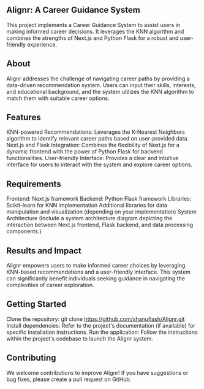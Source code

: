 ## Alignr: A Career Guidance System
This project implements a Career Guidance System to assist users in making informed career decisions. It leverages the KNN algorithm and combines the strengths of Next.js and Python Flask for a robust and user-friendly experience.

## About
Alignr addresses the challenge of navigating career paths by providing a data-driven recommendation system. Users can input their skills, interests, and educational background, and the system utilizes the KNN algorithm to match them with suitable career options.

## Features
KNN-powered Recommendations: Leverages the K-Nearest Neighbors algorithm to identify relevant career paths based on user-provided data.
Next.js and Flask Integration: Combines the flexibility of Next.js for a dynamic frontend with the power of Python Flask for backend functionalities.
User-friendly Interface: Provides a clear and intuitive interface for users to interact with the system and explore career options.
## Requirements
Frontend: Next.js framework
Backend: Python Flask framework
Libraries:
Scikit-learn for KNN implementation
Additional libraries for data manipulation and visualization (depending on your implementation)
System Architecture
(Include a system architecture diagram depicting the interaction between Next.js frontend, Flask backend, and data processing components.)

## Results and Impact
Alignr empowers users to make informed career choices by leveraging KNN-based recommendations and a user-friendly interface. This system can significantly benefit individuals seeking guidance in navigating the complexities of career exploration.

## Getting Started
Clone the repository: git clone https://github.com/shanuflash/Alignr.git
Install dependencies: Refer to the project's documentation (if available) for specific installation instructions.
Run the application: Follow the instructions within the project's codebase to launch the Alignr system.

## Contributing
We welcome contributions to improve Alignr! If you have suggestions or bug fixes, please create a pull request on GitHub.
